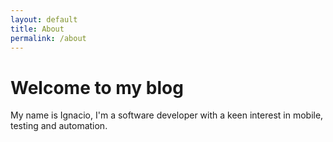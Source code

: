 ```yaml
---
layout: default
title: About
permalink: /about
---
```


# Welcome to my blog

My name is Ignacio, I'm a software developer with a keen interest in mobile, testing and automation.

